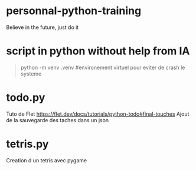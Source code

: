 # personnal-python-training
Believe in the future, just do it

# script in python without help from IA

> python -m venv .venv #environement virtuel pour eviter de crash le systeme

# todo.py
Tuto de Flet
https://flet.dev/docs/tutorials/python-todo#final-touches
Ajout de la sauvegarde des taches dans un json

# tetris.py
Creation d un tetris avec pygame

